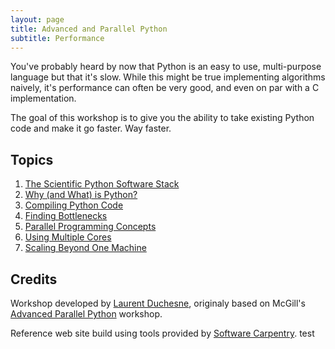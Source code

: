 ```yaml
---
layout: page
title: Advanced and Parallel Python
subtitle: Performance
---
```

You've probably heard by now that Python is an easy to use, multi-purpose language but that it's slow. While this might be true implementing algorithms naively, it's performance can often be very good, and even on par with a C implementation.

The goal of this workshop is to give you the ability to take existing Python code and make it go faster. Way faster.

## Topics

1. [The Scientific Python Software Stack](01-stack.html)
2. [Why (and What) is Python?](02-interpreter.html)
3. [Compiling Python Code](03-compiling.html)
4. [Finding Bottlenecks](04-profiling.html)
5. [Parallel Programming Concepts](05-parallel-concepts.html)
6. [Using Multiple Cores](06-multiprocessing.html)
7. [Scaling Beyond One Machine](07-mpi.html)

## Credits

Workshop developed by <a href="mailto:laurent.duchesne@calculquebec.ca">Laurent Duchesne</a>, originaly based on McGill's <a href="https://github.com/calculquebec/cq-formation-advanced-python/tree/mcgill">Advanced Parallel Python</a> workshop.

Reference web site build using tools provided by <a href="http://software-carpentry.org/">Software Carpentry</a>.
test
